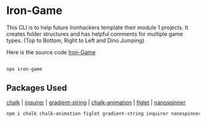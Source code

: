 # Iron-Game

This CLI is to help future Ironhackers template their module 1 projects.
It creates folder structures and has helpful comments for multiple game types. (Top to Bottom, Right to Left and Dino Jumping)

Here is the source code [Iron-Game](https://github.com/1travelintexan/Module-1-Project-Template)

##

```
npx iron-game
```

## Packages Used

[chalk](https://github.com/chalk/chalk) |
[inquirer](https://github.com/SBoudrias/Inquirer.js) |
[gradient-string](https://github.com/bokub/gradient-string) |
[chalk-animation](https://github.com/bokub/chalk-animation) |
[figlet](https://github.com/patorjk/figlet.js) |
[nanospinner](https://github.com/usmanyunusov/nanospinner)

```sh
npm i chalk chalk-animation figlet gradient-string inquirer nanospinner
```
